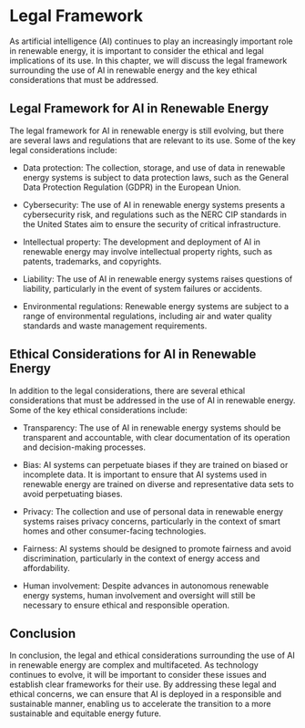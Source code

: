 Legal Framework
======================================================================================

As artificial intelligence (AI) continues to play an increasingly important role in renewable energy, it is important to consider the ethical and legal implications of its use. In this chapter, we will discuss the legal framework surrounding the use of AI in renewable energy and the key ethical considerations that must be addressed.

Legal Framework for AI in Renewable Energy
------------------------------------------

The legal framework for AI in renewable energy is still evolving, but there are several laws and regulations that are relevant to its use. Some of the key legal considerations include:

* Data protection: The collection, storage, and use of data in renewable energy systems is subject to data protection laws, such as the General Data Protection Regulation (GDPR) in the European Union.

* Cybersecurity: The use of AI in renewable energy systems presents a cybersecurity risk, and regulations such as the NERC CIP standards in the United States aim to ensure the security of critical infrastructure.

* Intellectual property: The development and deployment of AI in renewable energy may involve intellectual property rights, such as patents, trademarks, and copyrights.

* Liability: The use of AI in renewable energy systems raises questions of liability, particularly in the event of system failures or accidents.

* Environmental regulations: Renewable energy systems are subject to a range of environmental regulations, including air and water quality standards and waste management requirements.

Ethical Considerations for AI in Renewable Energy
-------------------------------------------------

In addition to the legal considerations, there are several ethical considerations that must be addressed in the use of AI in renewable energy. Some of the key ethical considerations include:

* Transparency: The use of AI in renewable energy systems should be transparent and accountable, with clear documentation of its operation and decision-making processes.

* Bias: AI systems can perpetuate biases if they are trained on biased or incomplete data. It is important to ensure that AI systems used in renewable energy are trained on diverse and representative data sets to avoid perpetuating biases.

* Privacy: The collection and use of personal data in renewable energy systems raises privacy concerns, particularly in the context of smart homes and other consumer-facing technologies.

* Fairness: AI systems should be designed to promote fairness and avoid discrimination, particularly in the context of energy access and affordability.

* Human involvement: Despite advances in autonomous renewable energy systems, human involvement and oversight will still be necessary to ensure ethical and responsible operation.

Conclusion
----------

In conclusion, the legal and ethical considerations surrounding the use of AI in renewable energy are complex and multifaceted. As technology continues to evolve, it will be important to consider these issues and establish clear frameworks for their use. By addressing these legal and ethical concerns, we can ensure that AI is deployed in a responsible and sustainable manner, enabling us to accelerate the transition to a more sustainable and equitable energy future.
